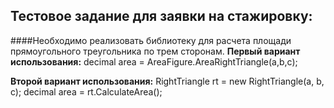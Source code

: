 ## Тестовое задание для заявки на стажировку:
####Необходимо реализовать библиотеку для расчета площади прямоугольного треугольника по трем сторонам.
**Первый вариант использования:**
decimal area = AreaFigure.AreaRightTriangle(a,b,c);

**Второй вариант использования:**
RightTriangle rt = new RightTriangle(a, b, c);
decimal area = rt.CalculateArea();
